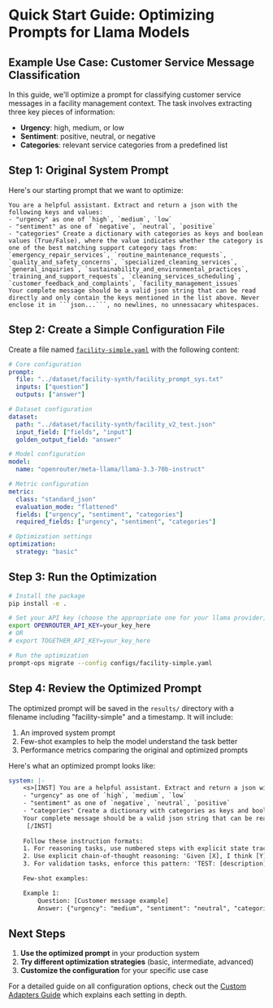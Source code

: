 # Quick Start Guide: Optimizing Prompts for Llama Models

## Example Use Case: Customer Service Message Classification

In this guide, we'll optimize a prompt for classifying customer service messages in a facility management context. The task involves extracting three key pieces of information:
- **Urgency**: high, medium, or low
- **Sentiment**: positive, neutral, or negative
- **Categories**: relevant service categories from a predefined list

## Step 1: Original System Prompt

Here's our starting prompt that we want to optimize:

```
You are a helpful assistant. Extract and return a json with the following keys and values:
- "urgency" as one of `high`, `medium`, `low`
- "sentiment" as one of `negative`, `neutral`, `positive`
- "categories" Create a dictionary with categories as keys and boolean values (True/False), where the value indicates whether the category is one of the best matching support category tags from: `emergency_repair_services`, `routine_maintenance_requests`, `quality_and_safety_concerns`, `specialized_cleaning_services`, `general_inquiries`, `sustainability_and_environmental_practices`, `training_and_support_requests`, `cleaning_services_scheduling`, `customer_feedback_and_complaints`, `facility_management_issues`
Your complete message should be a valid json string that can be read directly and only contain the keys mentioned in the list above. Never enclose it in ```json...```, no newlines, no unnessacary whitespaces.
```

## Step 2: Create a Simple Configuration File

Create a file named [`facility-simple.yaml`](../../configs/facility-simple.yaml) with the following content:

```yaml
# Core configuration
prompt:
  file: "../dataset/facility-synth/facility_prompt_sys.txt"
  inputs: ["question"]
  outputs: ["answer"]

# Dataset configuration
dataset:
  path: "../dataset/facility-synth/facility_v2_test.json"
  input_field: ["fields", "input"]
  golden_output_field: "answer"

# Model configuration
model:
  name: "openrouter/meta-llama/llama-3.3-70b-instruct"

# Metric configuration
metric:
  class: "standard_json"
  evaluation_mode: "flattened"
  fields: ["urgency", "sentiment", "categories"]
  required_fields: ["urgency", "sentiment", "categories"]

# Optimization settings
optimization:
  strategy: "basic"
```

## Step 3: Run the Optimization

```bash
# Install the package
pip install -e .

# Set your API key (choose the appropriate one for your llama provider)
export OPENROUTER_API_KEY=your_key_here
# OR
# export TOGETHER_API_KEY=your_key_here

# Run the optimization
prompt-ops migrate --config configs/facility-simple.yaml
```

## Step 4: Review the Optimized Prompt

The optimized prompt will be saved in the `results/` directory with a filename including "facility-simple" and a timestamp. It will include:

1. An improved system prompt
2. Few-shot examples to help the model understand the task better
3. Performance metrics comparing the original and optimized prompts

Here's what an optimized prompt looks like:

```yaml
system: |-
    <s>[INST] You are a helpful assistant. Extract and return a json with the following keys and values:
    - "urgency" as one of `high`, `medium`, `low`
    - "sentiment" as one of `negative`, `neutral`, `positive`
    - "categories" Create a dictionary with categories as keys and boolean values (True/False), where the value indicates whether the category is one of the best matching support category tags from: `emergency_repair_services`, `routine_maintenance_requests`, `quality_and_safety_concerns`, `specialized_cleaning_services`, `general_inquiries`, `sustainability_and_environmental_practices`, `training_and_support_requests`, `cleaning_services_scheduling`, `customer_feedback_and_complaints`, `facility_management_issues`
    Your complete message should be a valid json string that can be read directly and only contain the keys mentioned in the list above. Never enclose it in ```json...```, no newlines, no unnessacary whitespaces.
     [/INST]
    
    Follow these instruction formats:
    1. For reasoning tasks, use numbered steps with explicit state tracking: '1. Current Information: [list facts] 2. Analysis Needed: [list questions] 3. Steps to Answer: [list steps] 4. Conclusion: [summarize findings]'
    2. Use explicit chain-of-thought reasoning: 'Given [X], I think [Y] because [Z]. This leads to [conclusion] for these reasons: [1,2,3]'. Example: 'Given the function uses recursion, I think we should add a base case because infinite recursion is possible.'
    3. For validation tasks, enforce this pattern: 'TEST: [description] -> EXPECTED: [outcome] -> ACTUAL: [result] -> PASS/FAIL: [status] -> FIX: [if needed]'

    Few-shot examples:

    Example 1:
        Question: [Customer message example]
        Answer: {"urgency": "medium", "sentiment": "neutral", "categories": {"training_and_support_requests": true, ...}}
```

## Next Steps

1. **Use the optimized prompt** in your production system
2. **Try different optimization strategies** (basic, intermediate, advanced)
3. **Customize the configuration** for your specific use case

For a detailed guide on all configuration options, check out the [Custom Adapters Guide](../intermediate/facility_config.md) which explains each setting in depth.
